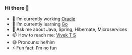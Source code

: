 ### Hi there 👋

- 🔭 I’m currently working [Oracle](https://www.oracle.com/in/index.html)
- 🌱 I’m currently learning [Go](https://golang.org/)
- 💬 Ask me about Java, Spring, Hibernate, Microservices
- 📫 How to reach me: [Vivek T S](https://twitter.com/vivekworks)
- 😄 Pronouns: he/him
- ⚡ Fun fact: I'm no fun
